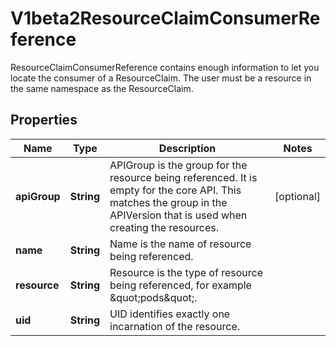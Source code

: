 

# V1beta2ResourceClaimConsumerReference

ResourceClaimConsumerReference contains enough information to let you locate the consumer of a ResourceClaim. The user must be a resource in the same namespace as the ResourceClaim.
## Properties

Name | Type | Description | Notes
------------ | ------------- | ------------- | -------------
**apiGroup** | **String** | APIGroup is the group for the resource being referenced. It is empty for the core API. This matches the group in the APIVersion that is used when creating the resources. |  [optional]
**name** | **String** | Name is the name of resource being referenced. | 
**resource** | **String** | Resource is the type of resource being referenced, for example \&quot;pods\&quot;. | 
**uid** | **String** | UID identifies exactly one incarnation of the resource. | 



